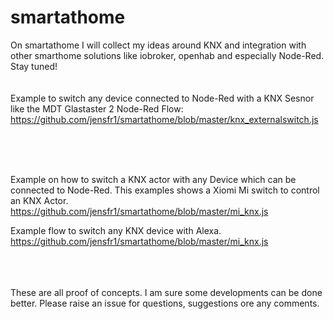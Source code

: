 # smartathome

On smartathome I will collect my ideas around KNX and integration with other smarthome solutions like iobroker, openhab and especially Node-Red. <br/>
Stay tuned!
<br />
<br />
<br />
Example to switch any device connected to Node-Red with a KNX Sesnor like the MDT Glastaster 2
Node-Red Flow: 
https://github.com/jensfr1/smartathome/blob/master/knx_externalswitch.js

<br />
<br />
<br />

Example on how to switch a KNX actor with any Device which can be connected to Node-Red. This examples shows a Xiomi Mi switch to control an KNX Actor. 
https://github.com/jensfr1/smartathome/blob/master/mi_knx.js


Example flow to switch any KNX device with Alexa.
https://github.com/jensfr1/smartathome/blob/master/mi_knx.js


<br />
<br />
<br />
These are all proof of concepts. I am sure some developments can be done better. Please raise an issue for questions, suggestions ore any comments. 
